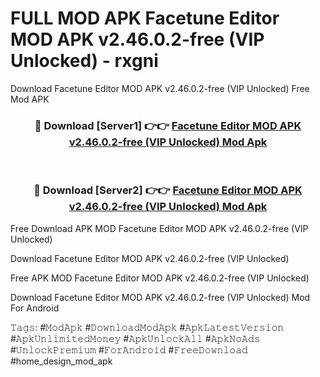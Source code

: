# FULL MOD APK Facetune Editor MOD APK v2.46.0.2-free (VIP Unlocked) - rxgni
Download Facetune Editor MOD APK v2.46.0.2-free (VIP Unlocked) Free Mod APK

<div align="center">
<h3>🔴 Download [Server1] 👉👉 <a href="https://apk-comot.site?title=Facetune_Editor_MOD_APK_v2.46.0.2-free_(VIP_Unlocked)">Facetune Editor MOD APK v2.46.0.2-free (VIP Unlocked) Mod Apk</a></h3><br>

<h3>🔴 Download [Server2] 👉👉 <a href="https://apk-comot.site?title=Facetune_Editor_MOD_APK_v2.46.0.2-free_(VIP_Unlocked)">Facetune Editor MOD APK v2.46.0.2-free (VIP Unlocked) Mod Apk</a></h3>
</div>


Free Download APK MOD Facetune Editor MOD APK v2.46.0.2-free (VIP Unlocked)

Download Facetune Editor MOD APK v2.46.0.2-free (VIP Unlocked) 

Free APK MOD Facetune Editor MOD APK v2.46.0.2-free (VIP Unlocked) 

Download Facetune Editor MOD APK v2.46.0.2-free (VIP Unlocked) Mod For Android

𝚃𝚊𝚐𝚜: #𝙼𝚘𝚍𝙰𝚙𝚔 #𝙳𝚘𝚠𝚗𝚕𝚘𝚊𝚍𝙼𝚘𝚍𝙰𝚙𝚔 #𝙰𝚙𝚔𝙻𝚊𝚝𝚎𝚜𝚝𝚅𝚎𝚛𝚜𝚒𝚘𝚗 #𝙰𝚙𝚔𝚄𝚗𝚕𝚒𝚖𝚒𝚝𝚎𝚍𝙼𝚘𝚗𝚎𝚢 #𝙰𝚙𝚔𝚄𝚗𝚕𝚘𝚌𝚔𝙰𝚕𝚕 #𝙰𝚙𝚔𝙽𝚘𝙰𝚍𝚜 #𝚄𝚗𝚕𝚘𝚌𝚔𝙿𝚛𝚎𝚖𝚒𝚞𝚖 #𝙵𝚘𝚛𝙰𝚗𝚍𝚛𝚘𝚒𝚍 #𝙵𝚛𝚎𝚎𝙳𝚘𝚠𝚗𝚕𝚘𝚊𝚍 #home_design_mod_apk